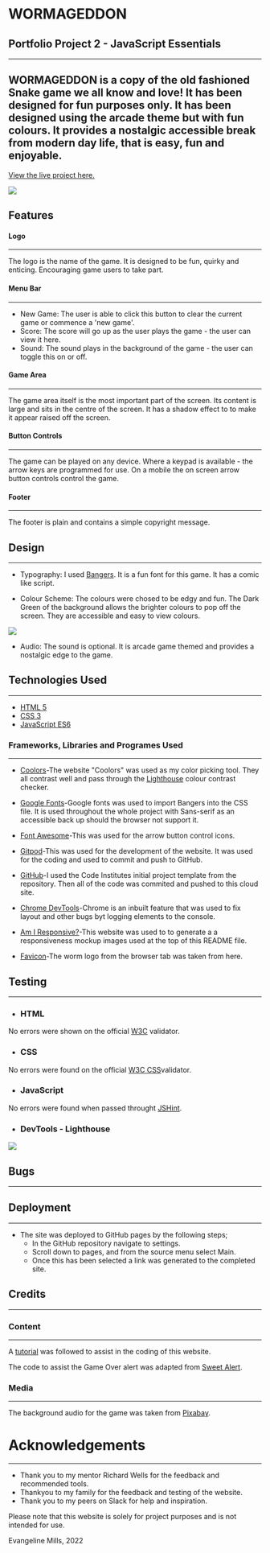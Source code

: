 # WORMAGEDDON
## Portfolio Project 2 - JavaScript Essentials
----
WORMAGEDDON is a copy of the old fashioned Snake game we all know and love! It has been designed for fun purposes only. It has been designed using the arcade theme but with fun colours. It provides a nostalgic accessible break from modern day life, that is easy, fun and enjoyable.
----
[View the live project here.](https://evangelinemills.github.io/Portfolio-Project-2/)

<img src="assets/images/amiresponsive.jpg">

## Features

#### Logo
----
The logo is the name of the game. It is designed to be fun, quirky and enticing. Encouraging game users to take part.

#### Menu Bar
----
* New Game: The user is able to click this button to clear the current game or commence a 'new game'.
* Score: The score will go up as the user plays the game - the user can view it here. 
* Sound: The sound plays in the background of the game - the user can toggle this on or off. 

#### Game Area
----
The game area itself is the most important part of the screen. Its content is large and sits in the centre of the screen. It has a shadow effect to to make it appear raised off the screen. 

#### Button Controls
----
The game can be played on any device. Where a keypad is available - the arrow keys are programmed for use. On a mobile the on screen arrow button controls control the game. 

#### Footer
----
The footer is plain and contains a simple copyright message. 

## Design
----
* Typography: I used [Bangers](https://fonts.google.com/?query=bangers). It is a fun font for this game. It has a comic like script. 

* Colour Scheme: The colours were chosed to be edgy and fun. The Dark Green of the background allows the brighter colours to pop off the screen. They are accessible and easy to view colours. 
<img src="assets/images/color-scheme.jpg.png">

* Audio: The sound is optional. It is arcade game themed and provides a nostalgic edge to the game. 

## Technologies Used
----
* [HTML 5](https://en.wikipedia.org/wiki/HTML5)
* [CSS 3](https://en.wikipedia.org/wiki/CSS)
* [JavaScript ES6](https://www.w3schools.com/js/js_es6.asp)

### Frameworks, Libraries and Programes Used
----
* [Coolors]( https://coolors.co/ff99c9-c1bddb-a2c7e5-58fcec-303a2b)-The website "Coolors" was used as my color picking tool. They all contrast well and pass through the [Lighthouse](https://chrome.google.com/webstore/detail/lighthouse/blipmdconlkpinefehnmjammfjpmpbjk?hl=en) colour contrast checker.

* [Google Fonts](https://fonts.google.com/?query=bangers)-Google fonts was used to import Bangers into the CSS file. It is used throughout the whole project with Sans-serif as an accessible back up should the browser not support it. 

* [Font Awesome](https://fontawesome.com/)-This was used for the arrow button control icons. 

* [Gitpod](https://www.gitpod.io/?utm_source=googleads&utm_medium=search&utm_campaign=dynamic_search_ads&utm_id=16501579379&utm_content=dsa&gclid=EAIaIQobChMI8uT5kceg-gIVBuvtCh0bdwD3EAAYASAAEgIbZ_D_BwE)-This was used for the development of the website. It was used for the coding and used to commit and push to GitHub. 

* [GitHub](https://github.com/)-I used the Code Institutes initial project template from the repository. Then all of the code was commited and pushed to this cloud site. 

* [Chrome DevTools](https://developer.chrome.com/docs/devtools/)-Chrome is an inbuilt feature that was used to fix layout and other bugs byt logging elements to the console. 

* [Am I Responsive?](https://ui.dev/amiresponsive)-This website was used to to generate a a responsiveness mockup images used at the top of this README file. 

* [Favicon](https://favicon.io/emoji-favicons/worm/)-The worm logo from the browser tab was taken from here.

## Testing
----
* ### HTML
No errors were shown on the official [W3C](https://validator.w3.org/) validator.
* ### CSS
No errors were found on the official [W3C CSS](https://jigsaw.w3.org/css-validator/)validator.
* ### JavaScript
No errors were found when passed throught [JSHint](https://jshint.com/). 
* ### DevTools - Lighthouse
<img src="assets/images/devtools-lighthouse.png">

## Bugs
----

## Deployment
----
 * The site was deployed to GitHub pages by the following steps;
   - In the GitHub repository navigate to settings.
   - Scroll down to pages, and from the source menu select Main. 
   - Once this has been selected a link was generated to the completed site. 

## Credits
----
### Content
----
A [tutorial](https://www.section.io/engineering-education/how-to-build-a-snake-game-with-javascript/) was followed to assist in the coding of this website. 

The code to assist the Game Over alert was adapted from [Sweet Alert](https://sweetalert2.github.io/#examples).

### Media
----
The background audio for the game was taken from [Pixabay]( https://pixabay.com/music/search/eating%20food/?order=None). 

# Acknowledgements
----
- Thank you to my mentor Richard Wells for the feedback and recommended tools.
- Thankyou to my family for the feedback and testing of the website.
- Thank you to my peers on Slack for help and inspiration. 

Please note that this website is solely for project purposes and is not intended for use. 

Evangeline Mills, 2022

